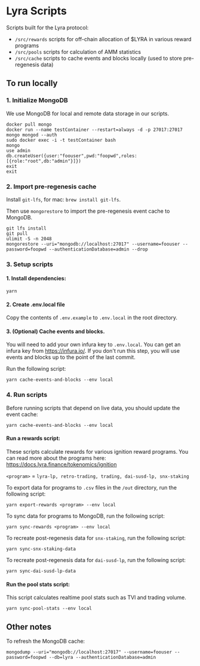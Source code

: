 # Lyra Scripts

Scripts built for the Lyra protocol:

- `/src/rewards` scripts for off-chain allocation of $LYRA in various reward programs
- `/src/pools` scripts for calculation of AMM statistics
- `/src/cache` scripts to cache events and blocks locally (used to store pre-regenesis data)

## To run locally

### 1. Initialize MongoDB

We use MongoDB for local and remote data storage in our scripts.

```
docker pull mongo
docker run --name testContainer --restart=always -d -p 27017:27017 mongo mongod --auth
sudo docker exec -i -t testContainer bash
mongo
use admin
db.createUser({user:"foouser",pwd:"foopwd",roles:[{role:"root",db:"admin"}]})
exit
exit
```

### 2. Import pre-regenesis cache

Install `git-lfs`, for mac: `brew install git-lfs`.

Then use `mongorestore` to import the pre-regenesis event cache to MongoDB.

```
git lfs install
git pull
ulimit -S -n 2048
mongorestore --uri="mongodb://localhost:27017" --username=foouser --password=foopwd --authenticationDatabase=admin --drop
```

### 3. Setup scripts

#### 1. Install dependencies:

```
yarn
```

#### 2. Create .env.local file

Copy the contents of `.env.example` to `.env.local` in the root directory.

#### 3. (Optional) Cache events and blocks.

You will need to add your own infura key to `.env.local`. You can get an infura key from https://infura.io/. If you don't run this step, you will use events and blocks up to the point of the last commit.

Run the following script:

```
yarn cache-events-and-blocks --env local
```

### 4. Run scripts

Before running scripts that depend on live data, you should update the event cache:

```
yarn cache-events-and-blocks --env local
```

#### Run a rewards script:

These scripts calculate rewards for various ignition reward programs. You can read more about the programs here: https://docs.lyra.finance/tokenomics/ignition

`<program>` = `lyra-lp, retro-trading, trading, dai-susd-lp, snx-staking`

To export data for programs to `.csv` files in the `/out` directory, run the following script:

```
yarn export-rewards <program> --env local
```

To sync data for programs to MongoDB, run the following script:

```
yarn sync-rewards <program> --env local
```

To recreate post-regenesis data for `snx-staking`, run the following script:

```
yarn sync-snx-staking-data
```

To recreate post-regenesis data for `dai-susd-lp`, run the following script:

```
yarn sync-dai-susd-lp-data
```

#### Run the pool stats script:

This script calculates realtime pool stats such as TVl and trading volume.

```
yarn sync-pool-stats --env local
```

## Other notes

To refresh the MongoDB cache:

```
mongodump --uri="mongodb://localhost:27017" --username=foouser --password=foopwd --db=lyra --authenticationDatabase=admin
```

